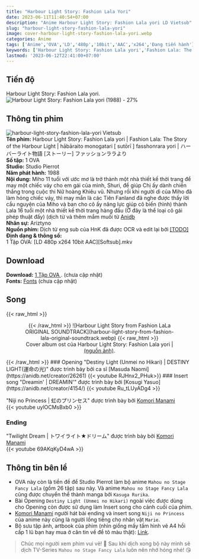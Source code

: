 ```yaml
---
title: "Harbour Light Story: Fashion Lala Yori"
date: 2023-06-11T11:40:54+07:00
description: "Anime Harbour Light Story: Fashion Lala yori LD Vietsub"
slug: "harbour-light-story-fashion-lala-yori"
image: cover-harbour-light-story-fashion-lala-yori.webp
categories: Anime
tags: ['Anime','OVA','LD','480p','10bit','AAC','x264','Đang tiến hành']
keywords: ['Harbour Light Story: Fashion Lala yori','Fashion Lala: The Story of the Harbour Light','hābāraito monogatari [ sutōrī ] fasshonrara yori','ハーバーライト物語 [ストーリー] ファッションララより','anime','anime vietsub','vietsub','anime fansub','fansub','Ariztyn-Fansub','Ariztyn Fansub','Ariztyn','Ariztyno']
lastmod: '2023-06-12T22:41:00+07:00'
---
```

## Tiến độ   
Harbour Light Story: Fashion Lala yori. ![Harbour Light Story: Fashion Lala yori (1988) - 27%](https://progress-bar.dev/27%?title=tiến-độ)  
## Thông tin phim   
![harbour-light-story-fashion-lala-yori Vietsub](harbour-light-story-fashion-lala-yori.webp)  
**Tên phim:** Harbour Light Story: Fashion Lala yori | Fashion Lala: The Story of the Harbour Light | hābāraito monogatari [ sutōrī ] fasshonrara yori | ハーバーライト物語 [ストーリー] ファッションララより   
**Số tập:** 1 OVA  
**Studio:** Studio Pierrot   
**Năm phát hành:** 1988   
**Nội dung:** Miho 11 tuổi với ước mơ là trở thành một nhà thiết kế thời trang để may một chiếc váy cho em gái của mình, Shuri, để giúp Chị ấy dành chiến thắng trong cuộc thi Nữ hoàng Khiêu vũ. Nhưng rồi khi người dì của Miho đã làm hỏng chiếc váy, thì may mắn là các Tiên Fanland đã nghe được thấy lời cầu nguyện của Miho và ban cho cô ấy năng lực giúp cô biến (hình) thành Lala 16 tuổi một nhà thiết kế thời trang hàng đầu (Ờ đây là thể loại cô gái phép thuật đấy) (dịch từ và thêm mắm muối từ [Anidb](https://anidb.net/anime/3530)  
**Nhân sự:** Ariztyno   
**Nguồn phim:** Dịch từ eng sub của HnK đã được OCR và edit lại bởi [[TODO]](https://nyaa.si/view/1397573)     
**Định dạng & thông số:**      
1 Tập OVA: [LD 480p x264 10bit AAC][Softsub].mkv  
## Download  
**Download:** [1 Tập OVA ](https://terabox.com/s/1d4x6CdTNSYHvR7V22AYpPQ). (chưa cập nhật)  
**Fonts:** [Fonts](https://github.com/Ariztynfansub/Fonts-Harbour-Light-Story-Fashion-Lala-Yori/archive/refs/heads/main.zip) (chưa cập nhật)  
## Song
{{< raw_html >}}  
<figure align="center">{{< /raw_html >}}
![Harbour Light Story from Fashion LaLa ORIGINAL SOUNDTRACK](harbour-light-story-from-fashion-lala-original-soundtrack.webp)  
{{< raw_html >}}  
<figcaption>Cover album ost của Harbour Light Story: Fashion Lala yori | <a class="link" href="https://vgmdb.net/album/43823" target="_blank" rel="noopener">(nguồn ảnh)</a>.</figcaption>
</figure>{{< /raw_html >}}
### Opening
"Destiny Light (Unmei no Hikari) | DESTINY LIGHT(運命の光)" được trình bày bởi ca sĩ [Masuda Naomi](https://anidb.net/creator/26261)  
{{< youtube RJHnx2_PHuk>}}  
### Insert song  
"Dreamin' | DREAMIN'" được trình bày bởi [Kosugi Yasuo](https://anidb.net/creator/4154/)  
{{< youtube Ru_tLUyADg4 >}}  

"Niji no Princess | 虹のプリンセス" được trình bày bởi [Komori Manami](https://anidb.net/creator/26262)  
{{< youtube uylOCMsBxb0 >}}  
### Ending  
"Twilight Dream | トワイライト★ドリーム" được trình bày bởi [Komori Manami](https://anidb.net/creator/26262)  
{{< youtube 69AKqKyD4wA >}}  
## Thông tin bên lề  
- OVA này còn là tiền đề để Studio Pierrot làm bộ anime `Mahou no Stage Fancy Lala` (gồm 26 tập) sau này. Và anime `Mahou no Stage Fancy Lala` cũng được chuyển thể thành manga bởi `Kasuga Rurika`.
- Bài Opening `Destiny Light (Unmei no Hikari)` ngoài việc được dùng cho Opening còn được sử dụng làm Insert song cho cảnh cuối của phim.
- [Komori Manami](https://anidb.net/creator/26262) người hát bài ending và insert song `Niji no Princess` của anime này cũng là người lồng tiếng cho nhân vật `Marie`.
- Bộ sưu tập ảnh, artbook của phim (nhìn giống mấy tấm hình vẽ A4 hồi cấp 1 lũ bạn hay mua ở căn tin về để tô màu thật): [Link](http://www.onlyshojo.com/fancylalafashionlala.htm).
> Chúc mọi người xem phim vui vẻ! 🙂 Sau khi dịch xong bộ này mình sẽ dịch TV-Series `Mahou no Stage Fancy Lala` luôn nên nhớ hóng nhé! 😘

